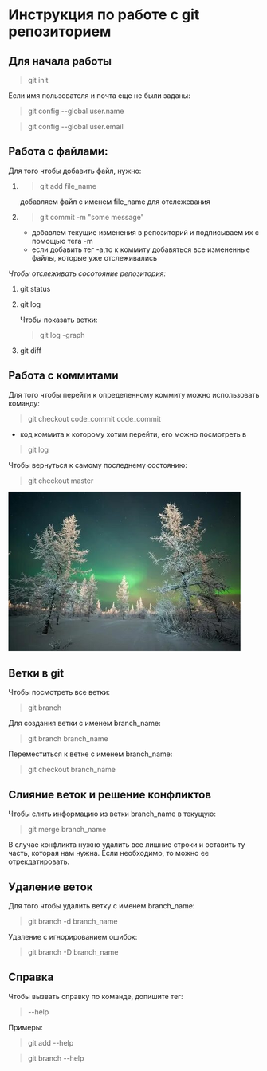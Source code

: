 # Инструкция по работе с git репозиторием

## Для начала работы
>git init

Если имя пользователя и почта еще не были заданы:

>git config --global user.name

>git config --global user.email


## Работа с файлами:
Для того чтобы добавить файл, нужно:
1. >git add file_name

    добавляем файл с именем file_name для отслежевания
2. >git commit -m "some message"

    * добавлем текущие изменения в репозиторий и подписываем их с помощью тега -m
    * если добавить тег -a,то к коммиту добавяться все измененные файлы, которые уже отслеживались

*Чтобы отслеживать сосотояние репозитория:*
1. git status
2. git log

    Чтобы показать ветки:
    > git log -graph
3. git diff


## Работа с коммитами
Для того чтобы перейти к определенному коммиту можно использовать команду:
> git checkout code_commit
    code_commit
 - код коммита к которому хотим перейти, его можно посмотреть в
 >git log

Чтобы вернуться к самому последнему состоянию:
> git checkout master

![winte](зима.jpg)


## Ветки в git
Чтобы посмотреть все ветки:
> git branch

Для создания ветки с именем branch_name:
> git branch branch_name

Переместиться к ветке с именем branch_name:
> git checkout branch_name

## Слияние веток и решение конфликтов
Чтобы слить информацию из ветки branch_name в текущую:
> git merge branch_name

В случае конфликта нужно удалить все лишние строки и оставить ту часть, которая нам нужна. Если необходимо, то можно ее отрекдатировать.

## Удаление веток
Для того чтобы удалить ветку с именем branch_name:
> git branch -d branch_name

Удаление с игнорированием ошибок:
> git branch -D branch_name

## Справка
Чтобы вызвать справку по команде, допишите тег:
> --help

Примеры:

> git add --help

> git branch --help

